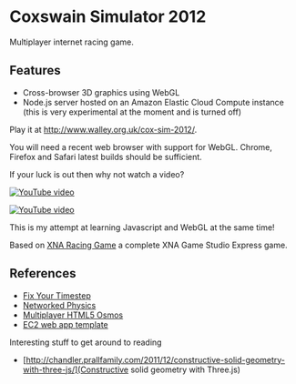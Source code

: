 Coxswain Simulator 2012
=======================

Multiplayer internet racing game.

## Features

* Cross-browser 3D graphics using WebGL
* Node.js server hosted on an Amazon Elastic Cloud Compute instance (this is very experimental at the moment and is turned off)

Play it at <a href="http://www.walley.org.uk/cox-sim-2012/">http://www.walley.org.uk/cox-sim-2012/</a>.

You will need a recent web browser with support for WebGL. Chrome, Firefox and Safari latest builds should be sufficient.

If your luck is out then why not watch a video?

<a href="http://www.youtube.com/watch?v=_G5Tbw_gorA"><img src="http://i4.ytimg.com/vi/_G5Tbw_gorA/default.jpg" alt="YouTube video"></a>

<a href="http://www.youtube.com/watch?v=3Siv_VyzRfs"><img src="http://i4.ytimg.com/vi/3Siv_VyzRfs/default.jpg" alt="YouTube video"></a>

This is my attempt at learning Javascript and WebGL at the same time!

Based on <a href="http://exdream.com/XnaRacingGame/">XNA Racing Game</a> a complete XNA Game Studio Express game.

## References

* [Fix Your Timestep](http://gafferongames.com/game-physics/fix-your-timestep/)
* [Networked Physics](http://gafferongames.com/game-physics/networked-physics/)
* [Multiplayer HTML5 Osmos](https://github.com/borismus/osmus)
* [EC2 web app template](https://github.com/rsms/ec2-webapp)

Interesting stuff to get around to reading

* [http://chandler.prallfamily.com/2011/12/constructive-solid-geometry-with-three-js/](Constructive solid geometry with Three.js)

